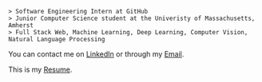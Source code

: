 ```
> Software Engineering Intern at GitHub
> Junior Computer Science student at the Univeristy of Massachusetts, Amherst
> Full Stack Web, Machine Learning, Deep Learning, Computer Vision, Natural Language Processing
```

You can contact me on [LinkedIn](https://www.linkedin.com/in/kevinmsmith131/) or through my [Email](mailto:kevinmsmith131@gmail.com).

This is my [Resume](https://github.com/kevinmsmith131/kevinmsmith131/files/7150793/Kevin_Smith_Resume.pdf).
